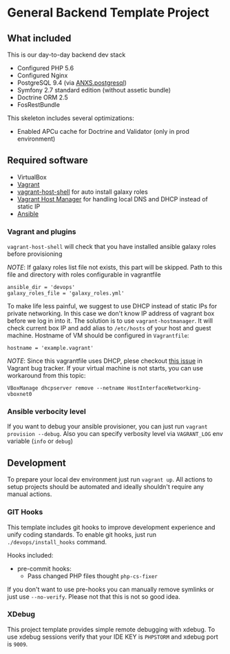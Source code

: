 General Backend Template Project
===================================

## What included

This is our day-to-day backend dev stack

 - Configured PHP 5.6
 - Configured Nginx
 - PostgreSQL 9.4 (via [ANXS.postgresql](https://github.com/ANXS/postgresql))
 - Symfony 2.7 standard edition (without assetic bundle)
 - Doctrine ORM 2.5
 - FosRestBundle

This skeleton includes several optimizations:

 - Enabled APCu cache for Doctrine and Validator (only in prod environment)

## Required software

 - VirtualBox
 - [Vagrant](https://www.vagrantup.com/)
 - [vagrant-host-shell](https://github.com/phinze/vagrant-host-shell) for auto install galaxy roles
 - [Vagrant Host Manager](https://github.com/smdahlen/vagrant-hostmanager) for handling local DNS and DHCP instead of static IP
 - [Ansible](http://docs.ansible.com/intro_installation.html)

### Vagrant and plugins

`vagrant-host-shell` will check that you have installed ansible galaxy roles before provisioning

*NOTE*: If galaxy roles list file not exists, this part will be skipped. Path to this file and directory with roles configurable in vagrantfile

```
ansible_dir = 'devops'
galaxy_roles_file = 'galaxy_roles.yml'
```

To make life less painful, we suggest to use DHCP instead of static IPs for private networking. In this case we don't know IP address of vagrant box before we log in into it. The solution is to use `vagrant-hostmanager`. It will check current box IP and add alias to `/etc/hosts` of your host and guest machine. Hostname of VM should be configured in `Vagrantfile`:

```
hostname = 'example.vagrant'
```

*NOTE*: Since this vagrantfile uses DHCP, plese checkout [this issue](https://github.com/mitchellh/vagrant/issues/3083) in Vagrant bug tracker. If your virtual machine is not starts, you can use workaround from this topic:

```
VBoxManage dhcpserver remove --netname HostInterfaceNetworking-vboxnet0
```

### Ansible verbocity level

If you want to debug your ansible provisioner, you can just run `vagrant provision --debug`. Also you can specify verbosity level via `VAGRANT_LOG` env variable (`info` or `debug`)

## Development

To prepare your local dev environment just run `vagrant up`. All actions to setup projects should be automated and ideally shouldn't require any manual actions.

### GIT Hooks

This template includes git hooks to improve development experience and unify coding standards. To enable git hooks, just run `./devops/install_hooks` command.

Hooks included:

 - pre-commit hooks:
    - Pass changed PHP files thought `php-cs-fixer`

If you don't want to use pre-hooks you can manually remove symlinks or just use `--no-verify`. Please not that this is not so good idea.

### XDebug

This project template provides simple remote debugging with xdebug. To use xdebug sessions verify that your IDE KEY is `PHPSTORM` and xdebug port is `9009`.

